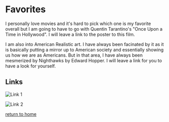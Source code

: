 # Favorites

I personally love movies and it's hard to pick which one is my favorite overall but I am going to have to go with Quentin Tarantino's "Once Upon a Time in Hollywood". I will leave a link to the poster to this film.

I am also into American Realistic art. I have always been facinated by it as it is basically putting a mirror up to American society and essentially showing us how we are as Americans. But in that area, I have always been mesmerized by Nighthawks by Edward Hopper. I will leave a link for you to have a look for yourself. 

## Links

![Link 1](https://github.com/username/image.png)

![Link 2](https://en.wikipedia.org/wiki/Nighthawks_(painting)#/media/File:Nighthawks_by_Edward_Hopper_1942.jpg)

[return to home](./README.md)
